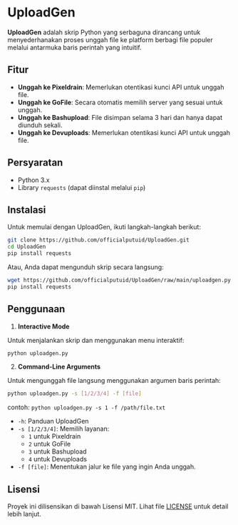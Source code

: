 # UploadGen

**UploadGen** adalah skrip Python yang serbaguna dirancang untuk menyederhanakan proses unggah file ke platform berbagi file populer melalui antarmuka baris perintah yang intuitif.

## Fitur

- **Unggah ke Pixeldrain**: Memerlukan otentikasi kunci API untuk unggah file.
- **Unggah ke GoFile**: Secara otomatis memilih server yang sesuai untuk unggah.
- **Unggah ke Bashupload**: File disimpan selama 3 hari dan hanya dapat diunduh sekali.
- **Unggah ke Devuploads**: Memerlukan otentikasi kunci API untuk unggah file.

## Persyaratan

- Python 3.x
- Library `requests` (dapat diinstal melalui `pip`)

## Instalasi

Untuk memulai dengan UploadGen, ikuti langkah-langkah berikut:

   ```bash
   git clone https://github.com/officialputuid/UploadGen.git
   cd UploadGen
   pip install requests
   ```

Atau, Anda dapat mengunduh skrip secara langsung:

   ```bash
   wget https://github.com/officialputuid/UploadGen/raw/main/uploadgen.py
   pip install requests
   ```

## Penggunaan

1. **Interactive Mode**

Untuk menjalankan skrip dan menggunakan menu interaktif:

   ```bash
   python uploadgen.py
   ```

2. **Command-Line Arguments**

Untuk mengunggah file langsung menggunakan argumen baris perintah:

   ```bash
   python uploadgen.py -s [1/2/3/4] -f [file]
   ```
   contoh: `python uploadgen.py -s 1 -f /path/file.txt`

- `-h`: Panduan UploadGen
- `-s [1/2/3/4]`: Memilih layanan:
  - `1` untuk Pixeldrain
  - `2` untuk GoFile
  - `3` untuk Bashupload
  - `4` untuk Devuploads
- `-f [file]`: Menentukan jalur ke file yang ingin Anda unggah.

## Lisensi

Proyek ini dilisensikan di bawah Lisensi MIT. Lihat file [LICENSE](LICENSE) untuk detail lebih lanjut.
